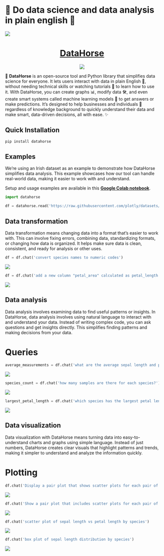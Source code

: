 # 🎉 Do data science and data analysis in plain english 🌟

<p align="">
  <a href="https://datahorse.ai/">
    <img src="image.png" height="">
  </a>
  <h1 align="center">
    <a href="https://datahorse.ai/">DataHorse</a>
  </h1>
</p>

<p align="center">
  <a href="https://www.linkedin.com/showcase/data-horse"> 
    <img
      src="https://img.shields.io/badge/LINKEDIN-blue.svg?style=for-the-badge&logo=read-the-docs&logoColor=white&labelColor=000000&logoWidth=20">
  </a>
</p>

🚀 **DataHorse** is an open-source tool and Python library that simplifies data science for everyone. It lets users interact with data in plain English 📝, without needing technical skills or watching tutorials 🎥 to learn how to use it. With DataHorse, you can create graphs 📊, modify data 🛠️, and even create smart systems called machine learning models 🤖 to get answers or make predictions. It’s designed to help businesses and individuals 💼 regardless of knowledge background to quickly understand their data and make smart, data-driven decisions, all with ease. ✨

## Quick Installation

```bash
pip install datahorse
```

## Examples
We’re using an Irish dataset as an example to demonstrate how DataHorse simplifies data analysis. This example showcases how our tool can handle real-world data, making it easier to work with and understand.

Setup and usage examples are available in this **[Google Colab notebook](https://colab.research.google.com/drive/1brAw2Qj_VnlTbzcfjm5sCOaQbNl7Disd?usp=sharing)**.

```python
import datahorse

df = datahorse.read('https://raw.githubusercontent.com/plotly/datasets/master/iris-data.csv')
```

## Data transformation
Data transformation means changing data into a format that’s easier to work with. This can involve fixing errors, combining data, standardizing formats, or changing how data is organized. It helps make sure data is clean, consistent, and ready for analysis or other uses.

```python
df = df.chat('convert species names to numeric codes')
```

 <img src="images/Species names to numeric codes.jpeg">

```python
df = df.chat('add a new column "petal_area" calculated as petal_length * petal_width')
```

<img src="images/petal_area.jpeg">

## Data analysis
Data analysis involves examining data to find useful patterns or insights. In DataHorse, data analysis involves using natural language to interact with and understand your data. Instead of writing complex code, you can ask questions and get insights directly. This simplifies finding patterns and making decisions from your data.

# Queries

```python
average_measurements = df.chat('what are the average sepal length and petal width for each species?')
```

<img src="#">

```python
species_count = df.chat('how many samples are there for each species?')
```

<img src="#">

```python
largest_petal_length = df.chat('which species has the largest petal length?')
```

<img src="#">

## Data visualization
Data visualization with DataHorse means turning data into easy-to-understand charts and graphs using simple language. Instead of just numbers, DataHorse creates clear visuals that highlight patterns and trends, making it simpler to understand and analyze the information quickly.

# Plotting
```python
df.chat('Display a pair plot that shows scatter plots for each pair of features and includes color-coding by species.')
```

<img src="images/pair_scatter_plots.png">

```python
df.chat('Show a pair plot that includes scatter plots for each pair of features, and histograms along the diagonal to show the distribution of each feature.')
```

<img src="images/scatter_histograms.png">

```python
df.chat('scatter plot of sepal length vs petal length by species')
```

<img src="images/scatter_plot.png">

```python
df.chat('box plot of sepal length distribution by species')
```

<img src="images/box_plot.png">

